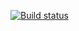 [![Build status](https://ci.appveyor.com/api/projects/status/3eqem74hlg9q0ulb?svg=true)](https://ci.appveyor.com/project/Vladislav0306/delivery-card)
